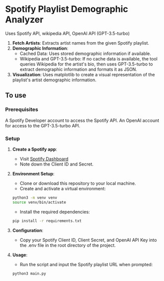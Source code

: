 # Spotify Playlist Demographic Analyzer

Uses Spotify API, wikipedia API, OpenAI API (GPT-3.5-turbo)

1. **Fetch Artists**: Extracts artist names from the given Spotify playlist.
2. **Demographic Information**:
   - Cached Data: Uses stored demographic information if available.
   - Wikipedia and GPT-3.5-turbo: If no cache data is available, the tool queries Wikipedia for the artist's bio, then uses GPT-3.5-turbo to extract demographic information and formats it as JSON.
3. **Visualization**: Uses matplotlib to create a visual representation of the playlist's artist demographic information.

## To use

### Prerequisites

A Spotify Developer account to access the Spotify API.
An OpenAI account for access to the GPT-3.5-turbo API.

### Setup

1. **Create a Spotify app**:
   - Visit [Spotify Dashboard](https://developer.spotify.com/dashboard)
   - Note down the Client ID and Secret.
2. **Environment Setup**:

   - Clone or download this repository to your local machine.
   - Create and activate a virtual environment:

   ```bash
   python3 -m venv venv
   source venv/bin/activate
   ```

   - Install the required dependencies:

   ```bash
   pip install -r requirements.txt
   ```

3. **Configuration**:
   - Copy your Spotify Client ID, Client Secret, and OpenAI API Key into the .env file in the root directory of the project.
4. **Usage**:

   - Run the script and input the Spotify playlist URL when prompted:

   ```bash
   python3 main.py
   ```
